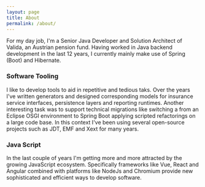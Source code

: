 ```yaml
---
layout: page
title: About
permalink: /about/
---
```


For my day job, I'm a Senior Java Developer and Solution Architect of Valida, an Austrian pension fund. Having worked in Java backend development in the last 12 years, I currently mainly make use of Spring (Boot) and Hibernate. 

### Software Tooling

I like to develop tools to aid in repetitive and tedious taks. Over the years I've written generators and designed corresponding models for insurance service interfaces, persistence layers and reporting runtimes. Another interesting task was to support technical migrations like switching a from an Eclipse OSGI environment to Spring Boot applying scripted refactorings on a large code base. In this context I've been using several open-source projects such as JDT, EMF and Xext for many years.

### Java Script

In the last couple of years I'm getting more and more attracted by the growing JavaScript ecosystem. Specifically frameworks like Vue, React and Angular combined with platforms like NodeJs and Chromium provide new sophisticated and efficient ways to develop software.
